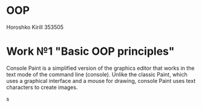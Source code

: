 # OOP

Horoshko Kirill 353505

# Work №1 "Basic OOP principles"

Console Paint is a simplified version of the graphics editor that works in the text mode of the command line (console). Unlike the classic Paint, which uses a graphical interface and a mouse for drawing, console Paint uses text characters to create images.

s